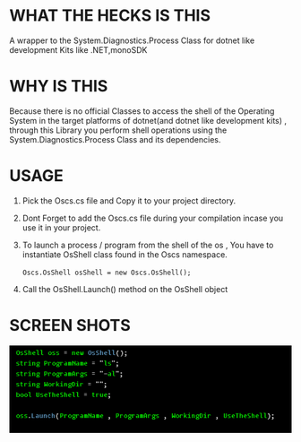 # WHAT THE HECKS IS THIS 
A wrapper to the System.Diagnostics.Process Class for dotnet like development Kits like .NET,monoSDK

# WHY IS THIS
Because there is no official Classes to access the shell of the Operating System in the target platforms of dotnet(and dotnet like development kits) , through this Library you perform shell operations using the System.Diagnostics.Process Class and its dependencies.

# USAGE 
1. Pick the Oscs.cs file and Copy it to your project directory. 
2. Dont Forget to add the Oscs.cs file during your compilation incase you use it in your project.
3. To launch a process / program from the shell of the os , You have to instantiate OsShell class found in the Oscs namespace. 

    <code>Oscs.OsShell osShell = new Oscs.OsShell();</code>
4. Call the OsShell.Launch() method on the OsShell object 



# SCREEN SHOTS
![screenshot1](screenshots/Screenshot_2022-11-02_19-03-10.png)


